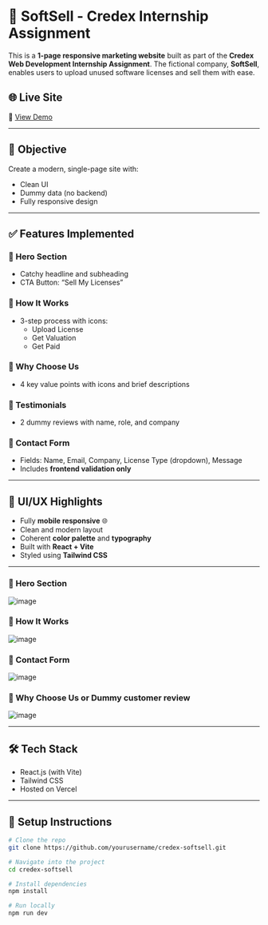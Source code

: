 # 💼 SoftSell - Credex Internship Assignment

This is a **1-page responsive marketing website** built as part of the **Credex Web Development Internship Assignment**. The fictional company, **SoftSell**, enables users to upload unused software licenses and sell them with ease.

## 🌐 Live Site

🔗 [View Demo](https://credex-assignment-ikiau2w5d-muskan-guptas-projects-fce1c342.vercel.app/)

---

## 📌 Objective

Create a modern, single-page site with:

- Clean UI
- Dummy data (no backend)
- Fully responsive design

---

## ✅ Features Implemented

### 🔹 Hero Section
- Catchy headline and subheading
- CTA Button: “Sell My Licenses”

### 🔹 How It Works
- 3-step process with icons:
  - Upload License
  - Get Valuation
  - Get Paid

### 🔹 Why Choose Us
- 4 key value points with icons and brief descriptions

### 🔹 Testimonials
- 2 dummy reviews with name, role, and company

### 🔹 Contact Form
- Fields: Name, Email, Company, License Type (dropdown), Message
- Includes **frontend validation only**

---

## 🧠 UI/UX Highlights

- Fully **mobile responsive** 🌐
- Clean and modern layout
- Coherent **color palette** and **typography**
- Built with **React + Vite**
- Styled using **Tailwind CSS**

---

### 🔻 Hero Section  
![image](https://github.com/user-attachments/assets/2e6bab7f-b20a-471e-ae48-7d6ee408dd10)

### 🔻 How It Works  
![image](https://github.com/user-attachments/assets/07227def-a77b-435b-ad42-a9304a7d67aa)

### 🔻 Contact Form  
![image](https://github.com/user-attachments/assets/dc4f824b-c399-48e4-a3af-a72864371234)

### 🔻 Why Choose Us or Dummy customer review
![image](https://github.com/user-attachments/assets/5683e4c0-1eb4-431d-bd77-71a31b658f7e)

---

## 🛠 Tech Stack

- React.js (with Vite)
- Tailwind CSS
- Hosted on Vercel

---

## 📝 Setup Instructions

```bash
# Clone the repo
git clone https://github.com/yourusername/credex-softsell.git

# Navigate into the project
cd credex-softsell

# Install dependencies
npm install

# Run locally
npm run dev
